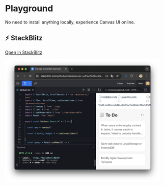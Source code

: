 # Playground

No need to install anything locally, experience Canvas UI online.

## ⚡ StackBlitz

<a href="https://stackblitz.com/github/alibaba/canvas-ui/tree/main/examples/kanban">Open in StackBlitz</a>

![screenshot](<stackblitz.png>)
